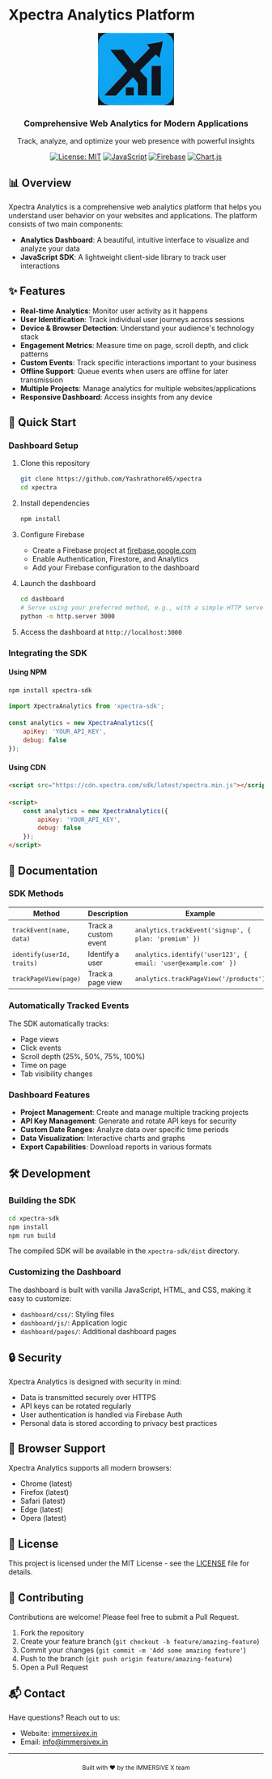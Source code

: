 # Xpectra Analytics Platform

<div align="center">
  <img src="dashboard/assets/logo.png" alt="Xpectra Logo" width="150">
  <h3>Comprehensive Web Analytics for Modern Applications</h3>
  <p>Track, analyze, and optimize your web presence with powerful insights</p>
  
  [![License: MIT](https://img.shields.io/badge/License-MIT-blue.svg)](https://opensource.org/licenses/MIT)
  [![JavaScript](https://img.shields.io/badge/JavaScript-ES6-yellow.svg)](https://www.ecmascript6.com/)
  [![Firebase](https://img.shields.io/badge/Firebase-8.10.1-orange.svg)](https://firebase.google.com/)
  [![Chart.js](https://img.shields.io/badge/Chart.js-Latest-green.svg)](https://www.chartjs.org/)
</div>

## 📊 Overview

Xpectra Analytics is a comprehensive web analytics platform that helps you understand user behavior on your websites and applications. The platform consists of two main components:

- **Analytics Dashboard**: A beautiful, intuitive interface to visualize and analyze your data
- **JavaScript SDK**: A lightweight client-side library to track user interactions

## ✨ Features

- **Real-time Analytics**: Monitor user activity as it happens
- **User Identification**: Track individual user journeys across sessions
- **Device & Browser Detection**: Understand your audience's technology stack
- **Engagement Metrics**: Measure time on page, scroll depth, and click patterns
- **Custom Events**: Track specific interactions important to your business
- **Offline Support**: Queue events when users are offline for later transmission
- **Multiple Projects**: Manage analytics for multiple websites/applications
- **Responsive Dashboard**: Access insights from any device

## 🚀 Quick Start

### Dashboard Setup

1. Clone this repository
   ```bash
   git clone https://github.com/Yashrathore05/xpectra
   cd xpectra
   ```

2. Install dependencies
   ```bash
   npm install
   ```

3. Configure Firebase
   - Create a Firebase project at [firebase.google.com](https://firebase.google.com)
   - Enable Authentication, Firestore, and Analytics
   - Add your Firebase configuration to the dashboard

4. Launch the dashboard
   ```bash
   cd dashboard
   # Serve using your preferred method, e.g., with a simple HTTP server
   python -m http.server 3000
   ```

5. Access the dashboard at `http://localhost:3000`

### Integrating the SDK

#### Using NPM

```bash
npm install xpectra-sdk
```

```javascript
import XpectraAnalytics from 'xpectra-sdk';

const analytics = new XpectraAnalytics({
    apiKey: 'YOUR_API_KEY',
    debug: false
});
```

#### Using CDN

```html
<script src="https://cdn.xpectra.com/sdk/latest/xpectra.min.js"></script>

<script>
    const analytics = new XpectraAnalytics({
        apiKey: 'YOUR_API_KEY',
        debug: false
    });
</script>
```

## 📖 Documentation

### SDK Methods

| Method | Description | Example |
|--------|-------------|---------|
| `trackEvent(name, data)` | Track a custom event | `analytics.trackEvent('signup', { plan: 'premium' })` |
| `identify(userId, traits)` | Identify a user | `analytics.identify('user123', { email: 'user@example.com' })` |
| `trackPageView(page)` | Track a page view | `analytics.trackPageView('/products')` |

### Automatically Tracked Events

The SDK automatically tracks:
- Page views
- Click events
- Scroll depth (25%, 50%, 75%, 100%)
- Time on page
- Tab visibility changes

### Dashboard Features

- **Project Management**: Create and manage multiple tracking projects
- **API Key Management**: Generate and rotate API keys for security
- **Custom Date Ranges**: Analyze data over specific time periods
- **Data Visualization**: Interactive charts and graphs
- **Export Capabilities**: Download reports in various formats

## 🛠️ Development

### Building the SDK

```bash
cd xpectra-sdk
npm install
npm run build
```

The compiled SDK will be available in the `xpectra-sdk/dist` directory.

### Customizing the Dashboard

The dashboard is built with vanilla JavaScript, HTML, and CSS, making it easy to customize:

- `dashboard/css/`: Styling files
- `dashboard/js/`: Application logic
- `dashboard/pages/`: Additional dashboard pages

## 🔒 Security

Xpectra Analytics is designed with security in mind:
- Data is transmitted securely over HTTPS
- API keys can be rotated regularly
- User authentication is handled via Firebase Auth
- Personal data is stored according to privacy best practices

## 📱 Browser Support

Xpectra Analytics supports all modern browsers:
- Chrome (latest)
- Firefox (latest)
- Safari (latest)
- Edge (latest)
- Opera (latest)

## 📄 License

This project is licensed under the MIT License - see the [LICENSE](LICENSE) file for details.

## 🤝 Contributing

Contributions are welcome! Please feel free to submit a Pull Request.

1. Fork the repository
2. Create your feature branch (`git checkout -b feature/amazing-feature`)
3. Commit your changes (`git commit -m 'Add some amazing feature'`)
4. Push to the branch (`git push origin feature/amazing-feature`)
5. Open a Pull Request

## 📬 Contact

Have questions? Reach out to us:
- Website: [immersivex.in](https://immersivex.in)
- Email: info@immersivex.in

---

<div align="center">
  <sub>Built with ❤️ by the IMMERSIVE X team</sub>
</div> 
